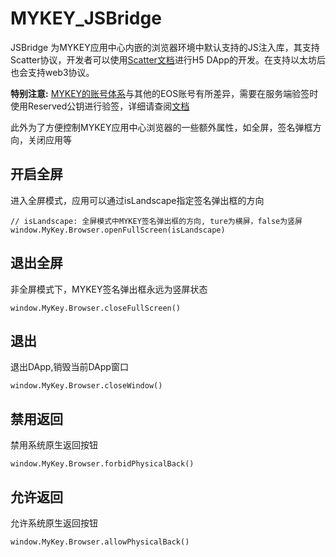 # MYKEY\_JSBridge

JSBridge 为MYKEY应用中心内嵌的浏览器环境中默认支持的JS注入库，其支持Scatter协议，开发者可以使用[Scatter文档](https://get-scatter.com/docs/api-reference)进行H5 DApp的开发。在支持以太坊后也会支持web3协议。

**特别注意:** [MYKEY的账号体系](https://github.com/mykeylab/Documentation/blob/master/English/MYKEY%20on%20EOSIO.md#mykey-account-structure)与其他的EOS账号有所差异，需要在服务端验签时使用Reserved公钥进行验签，详细请查阅[文档](https://github.com/mykeylab/Documentation/blob/master/English/MYKEY%20on%20EOSIO.md#if-dapp-dependents-on-getarbitrarysignature-or-other-server-side-authentication)

此外为了方便控制MYKEY应用中心浏览器的一些额外属性，如全屏，签名弹框方向，关闭应用等

## 开启全屏

进入全屏模式，应用可以通过isLandscape指定签名弹出框的方向

```text
// isLandscape: 全屏模式中MYKEY签名弹出框的方向, ture为横屏，false为竖屏
window.MyKey.Browser.openFullScreen(isLandscape)
```

## 退出全屏

非全屏模式下，MYKEY签名弹出框永远为竖屏状态

```text
window.MyKey.Browser.closeFullScreen()
```

## 退出

退出DApp,销毁当前DApp窗口

```text
window.MyKey.Browser.closeWindow()
```

## 禁用返回

禁用系统原生返回按钮

```text
window.MyKey.Browser.forbidPhysicalBack()
```

## 允许返回

允许系统原生返回按钮

```text
window.MyKey.Browser.allowPhysicalBack()
```

